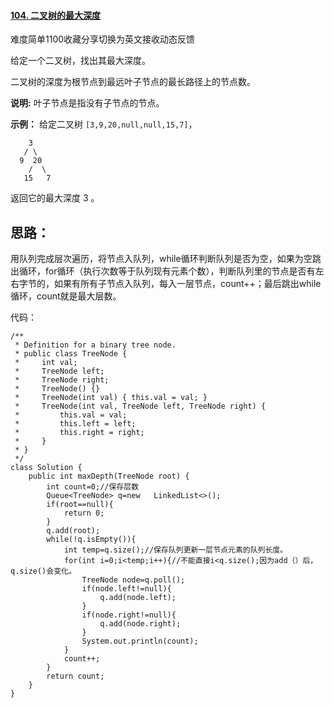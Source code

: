 #### [104. 二叉树的最大深度](https://leetcode-cn.com/problems/maximum-depth-of-binary-tree/)

难度简单1100收藏分享切换为英文接收动态反馈

给定一个二叉树，找出其最大深度。

二叉树的深度为根节点到最远叶子节点的最长路径上的节点数。

**说明:** 叶子节点是指没有子节点的节点。

**示例：**
给定二叉树 `[3,9,20,null,null,15,7]`，

```
    3
   / \
  9  20
    /  \
   15   7
```

返回它的最大深度 3 。

## 思路：

  用队列完成层次遍历，将节点入队列，while循环判断队列是否为空，如果为空跳出循环，for循环（执行次数等于队列现有元素个数），判断队列里的节点是否有左右字节的，如果有所有子节点入队列，每入一层节点，count++；最后跳出while循环，count就是最大层数。

代码：

```
/**
 * Definition for a binary tree node.
 * public class TreeNode {
 *     int val;
 *     TreeNode left;
 *     TreeNode right;
 *     TreeNode() {}
 *     TreeNode(int val) { this.val = val; }
 *     TreeNode(int val, TreeNode left, TreeNode right) {
 *         this.val = val;
 *         this.left = left;
 *         this.right = right;
 *     }
 * }
 */
class Solution {
    public int maxDepth(TreeNode root) {
        int count=0;//保存层数
        Queue<TreeNode> q=new   LinkedList<>();
        if(root==null){
            return 0;
        }
        q.add(root);
        while(!q.isEmpty()){
            int temp=q.size();//保存队列更新一层节点元素的队列长度。
            for(int i=0;i<temp;i++){//不能直接i<q.size();因为add（）后，q.size()会变化。
                TreeNode node=q.poll();
                if(node.left!=null){
                    q.add(node.left);
                }
                if(node.right!=null){
                    q.add(node.right);
                }
                System.out.println(count);
            }
            count++;
        }
        return count;
    }
}
```